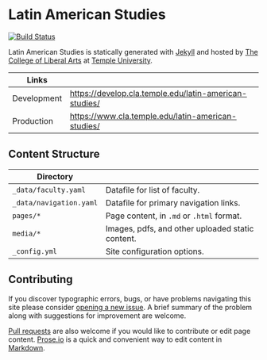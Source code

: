 # Latin American Studies

[![Build Status][travis-img]][travis]

Latin American Studies is statically generated with [Jekyll](https://jekyllrb.com) and hosted by [The College of Liberal Arts](https://liberalarts.temple.edu) at [Temple University](https://temple.edu).

| Links |  |
| --- | --- |
| Development | https://develop.cla.temple.edu/latin-american-studies/ |
| Production | https://www.cla.temple.edu/latin-american-studies/ |

## Content Structure

| Directory |  |
| --- | --- |
| ````_data/faculty.yaml```` | Datafile for list of faculty. |
| ````_data/navigation.yaml```` | Datafile for primary   navigation links. |
| ````pages/*```` | Page content, in ````.md```` or ````.html```` format. |
| ````media/*```` | Images, pdfs, and other uploaded static content. |
| ````_config.yml```` | Site configuration options. |

## Contributing

If you discover typographic errors, bugs, or have problems navigating this site please consider [opening a new issue][issue]. A brief summary of the problem along with suggestions for improvement are welcome.

[Pull requests][pr] are also welcome if you would like to contribute or edit page content. [Prose.io][prose] is a quick and convenient way to edit content in [Markdown][md].


[travis]: https://travis-ci.org/TULiberalArts/Latin-American-Studies
[travis-img]: https://travis-ci.org/TULiberalArts/Latin-American-Studies.svg?branch=master
[jekyll]: https://https://jekyllrb.com
[issue]: https://github.com/TULiberalArts/Latin-American-Studies/issues
[pr]: https://help.github.com/articles/about-pull-requests/
[prose]: https://prose.io/#TULiberalArts/Latin-American-Studies
[md]: http://whatismarkdown.com/
